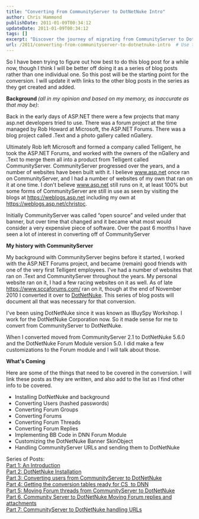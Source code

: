 ```yaml
---
title: "Converting From CommunityServer to DotNetNuke Intro"
author: Chris Hammond
publishDate: 2011-01-09T00:34:12
updateDate: 2011-01-09T00:34:12
tags: []
excerpt: "Discover the journey of migrating from CommunityServer to DotNetNuke in this engaging blog series covering installation, user conversion, and more."
url: /2011/converting-from-communityserver-to-dotnetnuke-intro  # Use the generated URL with year
---
```

<p>So I have been trying to figure out how best to do this blog post for a while now, though I think I will be better off doing it as a series of blog posts rather than one individual one. So this post will be the starting point for the conversion. I will update it with links to the other blog posts in the series as they get created and added.</p> <p><strong>Background </strong><em>(all in my opinion and based on my memory, as inaccurate as that may be)</em>:</p> <p>Back in the early days of ASP.NET there were a few projects that many asp.net developers tried to use. There was a forum project at the time managed by Rob Howard at Microsoft, the ASP.NET Forums. There was a blog project called .Text and a photo gallery called nGallery.</p> <p>Ultimately Rob left Microsoft and formed a company called Telligent, he took the ASP.NET Forums, and worked with the owners of the nGallery and .Text to merge them all into a product from Telligent called CommunityServer. CommunityServer progressed over the years, and a number of websites have been built with it. I believe <a href="https://www.asp.net">www.asp.net</a> once ran on CommunityServer, and I had a number of websites of my own that ran on it at one time. I don't believe <a href="https://www.asp.net">www.asp.net</a> still runs on it, at least 100% but some forms of CommunityServer are still in use as seen by visiting the blogs at <a href="https://weblogs.asp.net">https://weblogs.asp.net</a> including my own at <a href="https://weblogs.asp.net/christoc">https://weblogs.asp.net/christoc</a>.</p> <p>Initially CommunityServer was called &ldquo;open source&rdquo; and veiled under that banner, but over time that changed and it became what most would consider a very expensive piece of software. Over the past 6 months I have seen a lot of interest in converting off of CommunityServer</p> <p><strong>My history with CommunityServer</strong></p> <p>My background with CommunityServer begins before it started, I worked with the ASP.NET Forums project, and became (remain) good friends with one of the very first Telligent employees. I've had a number of websites that ran on .Text and CommunityServer throughout the years. My personal website ran on it, I had a few racing websites on it as well. As of late <a href="https://www.sccaforums.com/">https://www.sccaforums.com/</a> ran on it, though at the end of November 2010 I converted it over to <a href="https://www.dotnetnuke.com/" target="_blank">DotNetNuke</a>. This series of blog posts will document all that was necessary for that conversion.</p> <p>I've been using DotNetNuke since it was known as IBuySpy Workshop. I work for the DotNetNuke Corporation now. So it made sense for me to convert from CommunityServer to DotNetNuke.</p> <p>When I converted moved from CommunityServer 2.1 to DotNetNuke 5.6.0 and the DotNetNuke Forum Module version 5.0. I did make a few customizations to the Forum module and I will talk about those.</p> <p><strong>What's Coming</strong></p> <p>Here are some of the things that need to be covered in the conversion. I will link these posts as they are written, and also add to the list as I find other info to be covered.</p> <ul>     <li>Installing DotNetNuke and background </li>     <li>Converting Users (hashed passwords) </li>     <li>Converting Forum Groups </li>     <li>Converting Forums </li>     <li>Converting Forum Threads </li>     <li>Converting Forum Replies </li>     <li>Implementing BB Code in DNN Forum Module </li>     <li>Customizing the DotNetNuke Banner SkinObject </li>     <li>Handling CommunityServer URLs and sending them to DotNetNuke </li> </ul> <p>Series of Posts:   <br /> <a href="https://www.dnndaily.com/tips/itemId/33060/Converting-From-CommunityServer-to-DotNetNuke-Intr.aspx">Part 1: An Introduction</a>    <br /> <a href="https://www.dnndaily.com/tips/itemId/33098/CommunityServer-to-DotNetNuke-Part-2-DotNetNuke-I.aspx">Part 2: DotNetNuke Installation</a>    <br /> <a href="https://www.dnndaily.com/tips/itemId/33102/Part-3-Converting-users-from-CommunityServer-to-D.aspx">Part 3: Converting users from CommunityServer to DotNetNuke</a>    <br /> <a href="https://www.dnndaily.com/tips/itemId/33114/Part-4-Getting-the-conversion-tables-ready-for-CS.aspx">Part 4: Getting the conversion tables ready for CS&nbsp; to DNN</a>    <br /> <a href="https://www.dnndaily.com/tips/itemId/33123/Part-5-Moving-Forum-threads-from-CommunityServer.aspx" target="_blank">Part 5: Moving Forum threads from CommunityServer to DotNetNuke</a><br /> <a href="https://www.dnndaily.com/tips/itemId/33327/Part-6-Community-Server-to-DotNetNuke-Moving-Foru">Part 6, Community Server to DotNetNuke Moving Forum replies and attachments</a><br /> <a href="https://www.dnndaily.com/tips/itemId/33750/Part-7-CommunityServer-to-DotNetNuke-handling-URL">Part 7: CommunityServer to DotNetNuke handling URLs</a></p>

